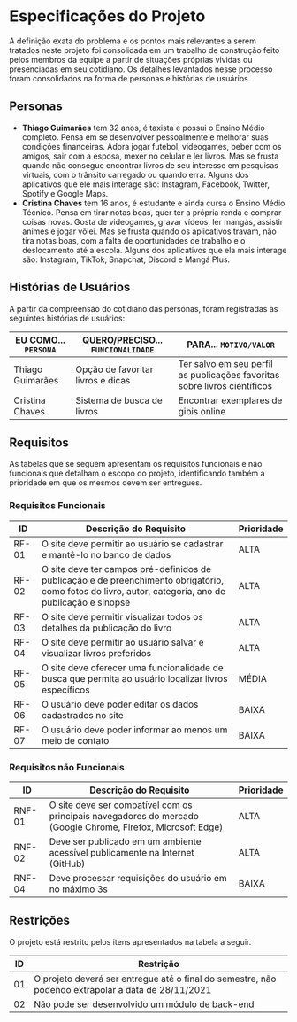 # Especificações do Projeto

A definição exata do problema e os pontos mais relevantes a serem tratados neste projeto foi consolidada em um trabalho de construção feito pelos membros da equipe a partir de situações próprias vividas ou presenciadas em seu cotidiano. Os detalhes levantados nesse processo foram consolidados na forma de personas e histórias de usuários.

## Personas

* **Thiago Guimarães** tem 32 anos, é taxista e possui o Ensino Médio completo. Pensa em se desenvolver pessoalmente e melhorar suas condições financeiras. Adora jogar futebol, videogames, beber com os amigos, sair com a esposa, mexer no celular e ler livros. Mas se frusta quando não consegue encontrar livros de seu interesse em pesquisas virtuais, com o trânsito carregado ou quando erra. Alguns dos aplicativos que ele mais interage são: Instagram, Facebook, Twitter, Spotify e Google Maps.
* **Cristina Chaves** tem 16 anos, é estudante e ainda cursa o Ensino Médio Técnico. Pensa em tirar notas boas, quer ter a própria renda e comprar coisas novas. Gosta de videogames, gravar vídeos, ler mangás, assistir animes e jogar vôlei. Mas se frusta quando os aplicativos travam, não tira notas boas, com a falta de oportunidades de trabalho e o deslocamento até a escola. Alguns dos aplicativos que ela mais interage são: Instagram, TikTok, Snapchat, Discord e Mangá Plus.

## Histórias de Usuários

A partir da compreensão do cotidiano das personas, foram registradas as seguintes histórias de usuários:

|EU COMO... `PERSONA`| QUERO/PRECISO... `FUNCIONALIDADE` |PARA... `MOTIVO/VALOR`                 |
|--------------------|------------------------------------|----------------------------------------|
|Thiago Guimarães | Opção de favoritar livros e dicas | Ter salvo em seu perfil as publicações favoritas sobre livros científicos |
|Cristina Chaves | Sistema de busca de livros | Encontrar exemplares de gibis online |

## Requisitos

As tabelas que se seguem apresentam os requisitos funcionais e não funcionais que detalham o escopo do projeto, identificando também a prioridade em que os mesmos devem ser entregues.

### Requisitos Funcionais

|ID    | Descrição do Requisito  | Prioridade |
|------|-----------------------------------------|----|
|RF-01| O site deve permitir ao usuário se cadastrar e mantê-lo no banco de dados | ALTA | 
|RF-02| O site deve ter campos pré-definidos de publicação e de preenchimento obrigatório, como fotos do livro, autor, categoria, ano de publicação e sinopse | ALTA |
|RF-03| O site deve permitir visualizar todos os detalhes  da publicação do livro | ALTA |
|RF-04| O site deve permitir ao usuário salvar e visualizar livros preferidos | ALTA |
|RF-05| O site deve oferecer uma funcionalidade de busca que permita ao usuário localizar livros específicos | MÉDIA |
|RF-06| O usuário deve poder editar os dados cadastrados no site | BAIXA |
|RF-07| O usuário deve poder informar ao menos um meio de contato | BAIXA |

### Requisitos não Funcionais

|ID     | Descrição do Requisito  |Prioridade |
|-------|-------------------------|----|
|RNF-01| O site deve ser compatível com os principais navegadores do mercado (Google Chrome, Firefox, Microsoft Edge) | ALTA |
|RNF-02| Deve ser publicado em um ambiente acessível publicamente na Internet (GitHub) | ALTA |
|RNF-04| Deve processar requisições do usuário em no máximo 3s |  BAIXA | 

## Restrições

O projeto está restrito pelos itens apresentados na tabela a seguir.

|ID| Restrição                                             |
|--|-------------------------------------------------------|
|01| O projeto deverá ser entregue até o final do semestre, não podendo extrapolar a data de 28/11/2021 |
|02| Não pode ser desenvolvido um módulo de back-end |
